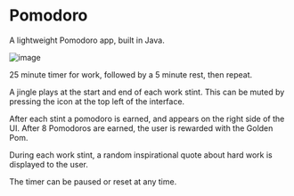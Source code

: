 # Pomodoro
A lightweight Pomodoro app, built in Java.

![image](https://user-images.githubusercontent.com/83663539/208119238-3c841f88-db05-4ba7-b1fe-440b0dd58340.png)

25 minute timer for work, followed by a 5 minute rest, then repeat. 

A jingle plays at the start and end of each work stint. This can be muted by pressing the icon at the top left of the interface.

After each stint a pomodoro is earned, and appears on the right side of the UI. After 8 Pomodoros are earned, the user is rewarded with the Golden Pom. 

During each work stint, a random inspirational quote about hard work is displayed to the user.

The timer can be paused or reset at any time.

